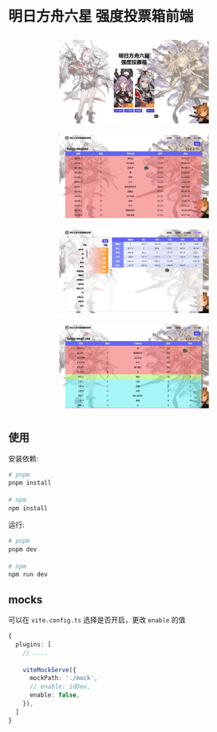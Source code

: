 # 明日方舟六星 强度投票箱前端

<p align="center">
  <img src="docs/imgs/intro-1.jpg" width="300" style="margin: 10px;" />
  <img src="docs/imgs/intro-2.jpg" width="300" style="margin: 10px;" />
  <img src="docs/imgs/intro-3.jpg" width="300" style="margin: 10px;" />
  <img src="docs/imgs/intro-4.jpg" width="300" style="margin: 10px;" />
</p>

## 使用

安装依赖:

```bash
# pnpm
pnpm install

# npm
npm install
```

运行:

```bash
# pnpm
pnpm dev

# npm
npm run dev
```

## mocks

可以在 `vite.config.ts` 选择是否开启，更改 `enable` 的值

```ts
{
  plugins: [
    // ....

    viteMockServe({
      mockPath: './mock',
      // enable: idDev,
      enable: false,
    }),
  ]
}
```
